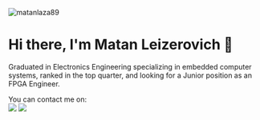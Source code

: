 ![matanlaza89](https://raw.githubusercontent.com/matanlaza89/matanlaza89/main/banner.png)

# Hi there, I'm Matan Leizerovich 👋

Graduated in Electronics Engineering specializing in embedded computer systems, ranked in the top quarter, and looking for a Junior position as an FPGA Engineer.

You can contact me on:  
[<img src="https://img.shields.io/badge/LinkedIn-0077B5?style=for-the-badge&logo=linkedin&logoColor=white">](https://www.linkedin.com/in/matan-leizerovich-fpga-engineer/) 
[<img src="https://img.shields.io/badge/Gmail-D14836?style=for-the-badge&logo=gmail&logoColor=white">](matanlaza@gmail.com) 
